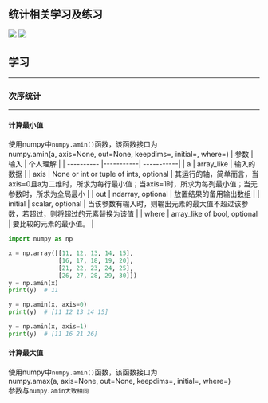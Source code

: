 统计相关学习及练习
-----
![](https://img.shields.io/badge/python-3.8-blue) ![](https://img.shields.io/badge/numpy-1.18.5-pink)<br>

## 学习
------
### 次序统计
------
#### 计算最小值
使用numpy中`numpy.amin()`函数，该函数接口为<br>
numpy.amin(a, axis=None, out=None, keepdims=<no value>, initial=<no value>, where=<no value>)
| 参数  | 输入 | 个人理解 |
| ---------- |-----------| -----------|
| a   | array_like | 输入的数据 |
| axis | None or int or tuple of ints, optional | 其运行的轴，简单而言，当axis=0且a为二维时，所求为每行最小值；当axis=1时，所求为每列最小值；当无参数时，所求为全局最小 |
| out  | ndarray, optional | 放置结果的备用输出数组 |
| initial  | scalar, optional | 当该参数有输入时，则输出元素的最大值不超过该参数，若超过，则将超过的元素替换为该值 |
| where  | array_like of bool, optional | 要比较的元素的最小值。 |
``` python
import numpy as np

x = np.array([[11, 12, 13, 14, 15],
              [16, 17, 18, 19, 20],
              [21, 22, 23, 24, 25],
              [26, 27, 28, 29, 30]])
y = np.amin(x)
print(y)  # 11

y = np.amin(x, axis=0)
print(y)  # [11 12 13 14 15]

y = np.amin(x, axis=1)
print(y)  # [11 16 21 26]
```
#### 计算最大值
使用numpy中`numpy.amin()`函数，该函数接口为<br>
numpy.amax(a, axis=None, out=None, keepdims=<no value>, initial=<no value>, where=<no value>)<br>
参数与`numpy.amin大致相同`
